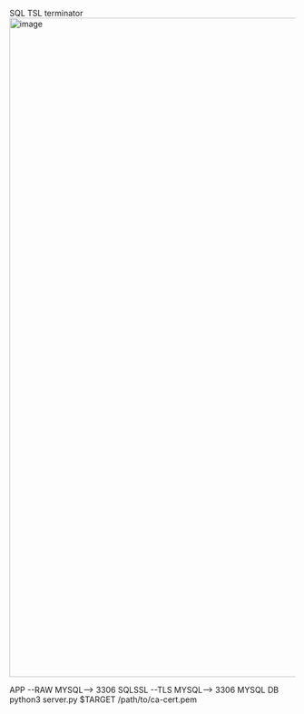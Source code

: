 SQL TSL terminator 
<img width="1161" alt="image" src="https://github.com/secure-xxx/sqlssl/assets/83302745/4d908c91-c893-41c9-aeb2-b230b646d549">

APP --RAW MYSQL--> 3306 SQLSSL --TLS MYSQL--> 3306 MYSQL DB
python3 server.py $TARGET /path/to/ca-cert.pem
